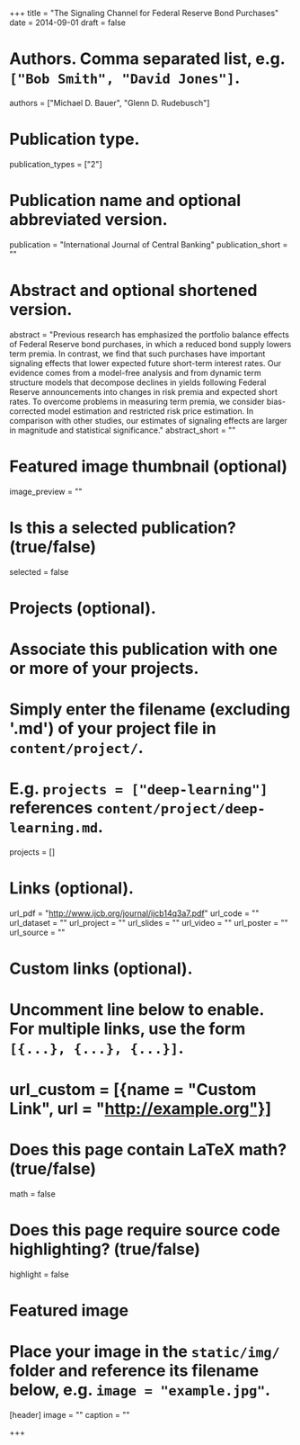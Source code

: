 +++
title = "The Signaling Channel for Federal Reserve Bond Purchases"
date = 2014-09-01
draft = false

# Authors. Comma separated list, e.g. `["Bob Smith", "David Jones"]`.
authors = ["Michael D. Bauer", "Glenn D. Rudebusch"]

# Publication type.
publication_types = ["2"]

# Publication name and optional abbreviated version.
publication = "International Journal of Central Banking"
publication_short = ""

# Abstract and optional shortened version.
abstract = "Previous research has emphasized the portfolio balance effects of Federal Reserve bond purchases, in which a reduced bond supply lowers term premia. In contrast, we find that such purchases have important signaling effects that lower expected future short-term interest rates. Our evidence comes from a model-free analysis and from dynamic term structure models that decompose declines in yields following Federal Reserve announcements into changes in risk premia and expected short rates. To overcome problems in measuring term premia, we consider bias-corrected model estimation and restricted risk price estimation. In comparison with other studies, our estimates of signaling effects are larger in magnitude and statistical significance."
abstract_short = ""

# Featured image thumbnail (optional)
image_preview = ""

# Is this a selected publication? (true/false)
selected = false

# Projects (optional).
#   Associate this publication with one or more of your projects.
#   Simply enter the filename (excluding '.md') of your project file in `content/project/`.
#   E.g. `projects = ["deep-learning"]` references `content/project/deep-learning.md`.
projects = []

# Links (optional).
url_pdf = "http://www.ijcb.org/journal/ijcb14q3a7.pdf"
url_code = ""
url_dataset = ""
url_project = ""
url_slides = ""
url_video = ""
url_poster = ""
url_source = ""

# Custom links (optional).
#   Uncomment line below to enable. For multiple links, use the form `[{...}, {...}, {...}]`.
# url_custom = [{name = "Custom Link", url = "http://example.org"}]

# Does this page contain LaTeX math? (true/false)
math = false

# Does this page require source code highlighting? (true/false)
highlight = false

# Featured image
# Place your image in the `static/img/` folder and reference its filename below, e.g. `image = "example.jpg"`.
[header]
image = ""
caption = ""

+++
